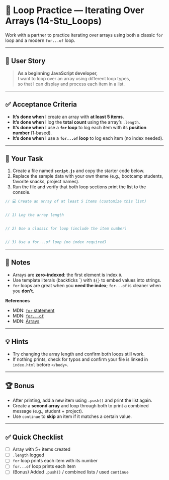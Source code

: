 # 🔁 Loop Practice — Iterating Over Arrays (14-Stu_Loops)

Work with a partner to practice iterating over arrays using both a classic `for` loop and a modern `for...of` loop.

---

## 👤 User Story

> **As a beginning JavaScript developer,**  
> I want to loop over an array using different loop types,  
> so that I can display and process each item in a list.

---

## ✅ Acceptance Criteria

- **It’s done when** I create an array with **at least 5 items**.  
- **It’s done when** I log the **total count** using the array’s `.length`.  
- **It’s done when** I use a **`for` loop** to log each item with its **position number** (1-based).  
- **It’s done when** I use a **`for...of` loop** to log each item (no index needed).  

---

## 🧱 Your Task

1. Create a file named **`script.js`** and copy the starter code below.  
2. Replace the sample data with your own theme (e.g., bootcamp students, favorite snacks, project names).  
3. Run the file and verify that both loop sections print the list to the console.

```js
// 💻 Create an array of at least 5 items (customize this list)


// 1) Log the array length


// 2) Use a classic for loop (include the item number)


// 3) Use a for...of loop (no index required)

```

---

## 📝 Notes

- Arrays are **zero-indexed**: the first element is index `0`.  
- Use template literals (backticks \`) with `${}` to embed values into strings.  
- `for` loops are great when you **need the index**; `for...of` is cleaner when you **don’t**.

**References**  
- MDN: [`for` statement](https://developer.mozilla.org/en-US/docs/Web/JavaScript/Reference/Statements/for)  
- MDN: [`for...of`](https://developer.mozilla.org/en-US/docs/Web/JavaScript/Reference/Statements/for...of)  
- MDN: [Arrays](https://developer.mozilla.org/en-US/docs/Web/JavaScript/Reference/Global_Objects/Array)

---

## 💡 Hints

- Try changing the array length and confirm both loops still work.  
- If nothing prints, check for typos and confirm your file is linked in `index.html` before `</body>`.

---

## 🏆 Bonus

- After printing, add a new item using `.push()` and print the list again.  
- Create a **second array** and loop through both to print a combined message (e.g., student + project).  
- Use `continue` to **skip** an item if it matches a certain value.

---

## ✅ Quick Checklist

- [ ] Array with 5+ items created  
- [ ] `.length` logged  
- [ ] `for` loop prints each item with its number  
- [ ] `for...of` loop prints each item  
- [ ] (Bonus) Added `.push()` / combined lists / used `continue`  
